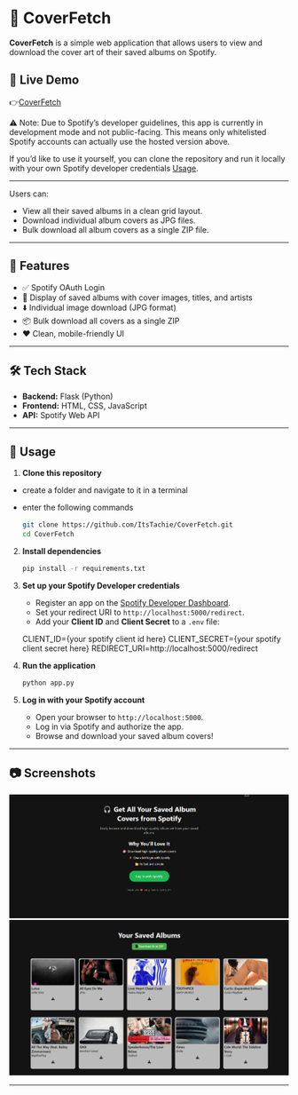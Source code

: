 # 🎵 CoverFetch

**CoverFetch** is a simple web application that allows users to view and download the cover art of their saved albums on Spotify.

## 🔗 Live Demo

👉[CoverFetch](https://coverfetch.onrender.com/)

⚠️ Note:
Due to Spotify’s developer guidelines, this app is currently in development mode and not public-facing.
This means only whitelisted Spotify accounts can actually use the hosted version above.

If you’d like to use it yourself, you can clone the repository and run it locally with your own Spotify developer credentials [Usage](#usage).

 ---

Users can:
- View all their saved albums in a clean grid layout.
- Download individual album covers as JPG files.
- Bulk download all album covers as a single ZIP file.

---

## 🚀 Features

- ✅ Spotify OAuth Login
- 🎨 Display of saved albums with cover images, titles, and artists
- ⬇️ Individual image download (JPG format)
- 📦 Bulk download all covers as a single ZIP
- ❤️ Clean, mobile-friendly UI

---

## 🛠️ Tech Stack

- **Backend:** Flask (Python)
- **Frontend:** HTML, CSS, JavaScript
- **API:** Spotify Web API

---

## 🧰 Usage

1. **Clone this repository**
- create a folder and navigate to it in a terminal
- enter the following commands

   ```bash
   git clone https://github.com/ItsTachie/CoverFetch.git
   cd CoverFetch
   ```

2. **Install dependencies**

   ```bash
   pip install -r requirements.txt
   ```

3. **Set up your Spotify Developer credentials**

   * Register an app on the [Spotify Developer Dashboard](https://developer.spotify.com/dashboard).
   * Set your redirect URI to `http://localhost:5000/redirect`.
   * Add your **Client ID** and **Client Secret** to a `.env` file:


    CLIENT_ID={your spotify client id here}
    CLIENT_SECRET={your spotify client secret here}
    REDIRECT_URI=http://localhost:5000/redirect


4. **Run the application**

   ```bash
   python app.py
   ```

5. **Log in with your Spotify account**
   * Open your browser to `http://localhost:5000`.
   * Log in via Spotify and authorize the app.
   * Browse and download your saved album covers!

---

## 📷 Screenshots

![grid](./screenshots/landingPage.png) 
![downloads](./screenshots/albumGrid.png) 

---

